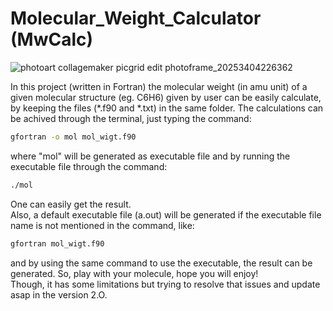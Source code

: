 # Molecular_Weight_Calculator (MwCalc)
![photoart collagemaker picgrid edit photoframe_20253404226362](https://github.com/user-attachments/assets/d4cf1097-e8c2-400d-a35e-3861f0bc1a69)

In this project (written in Fortran) the molecular weight (in amu unit) of a given molecular structure (eg. C6H6) given by user can be easily calculate, by keeping the files (*.f90 and *.txt) in the same folder. The calculations can be achived through the terminal, just typing the command:
```sh
gfortran -o mol mol_wigt.f90
```
 where "mol" will be generated as executable file and by running the executable file through the command:
 ```sh
./mol
```
One can easily get the result. \
Also, a default executable file (a.out) will be generated if the executable file name is not mentioned in the command, like:
```sh
gfortran mol_wigt.f90
```
and by using the same command to use the executable, the result can be generated.
So, play with your molecule, hope you will enjoy! \
Though, it has some limitations but trying to resolve that issues and update asap in the version 2.O.
